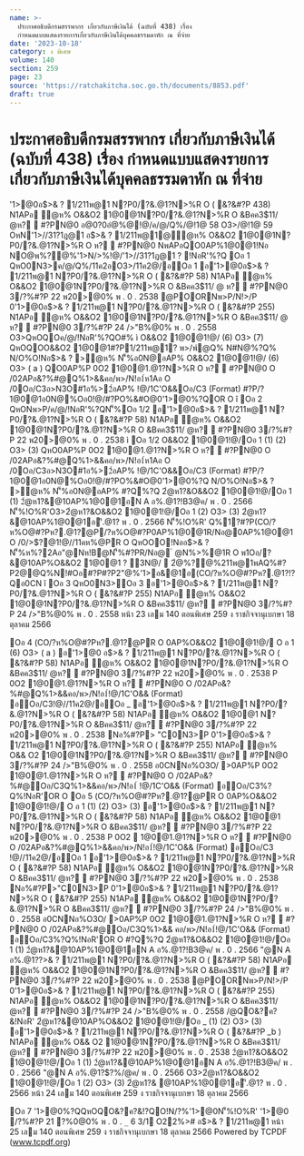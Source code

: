 ```yaml
---
name: >-
  ประกาศอธิบดีกรมสรรพากร เกี่ยวกับภาษีเงินได้ (ฉบับที่ 438) เรื่อง
  กำหนดแบบแสดงรายการเกี่ยวกับภาษีเงินได้บุคคลธรรมดาหัก ณ ที่จ่าย
date: '2023-10-18'
category: ง พิเศษ
volume: 140
section: 259
page: 23
source: 'https://ratchakitcha.soc.go.th/documents/8853.pdf'
draft: true
---
```


# ประกาศอธิบดีกรมสรรพากร เกี่ยวกับภาษีเงินได้ (ฉบับที่ 438) เรื่อง กำหนดแบบแสดงรายการเกี่ยวกับภาษีเงินได้บุคคลธรรมดาหัก ณ ที่จ่าย

'1>@0อ$>& ? 1/211พ@1 N?P0/?&.@1?N>%R O ( &?&#?P 438) N1APอ ํ@ห% O&&O2 1@0@1N?P0/?&.@1?N>%R O &Bคค3$11/ @ห?  #?PN@0 อ@0?0อํ@%@!@/ค/@/Q%/@!1@ 58 O3>/@!1@ 59 OหN'1>//31?1ฎ@1 อ$>& ? 1/211พ@1@ํ@ห% O&&O2 1@0@1N?P0/?&.@1?N>%R O ห?  #?PN@0 NพAPอQO0AP%1@0@1!Nอ NO@พ%?@%'1>N/>%!@/'1>//31?1ฎ@1 ? !NอR'%?Q Oอ 1 QหO0N3>ค/@/Q%/11ค2อO3>/11ค2@/อOอ 1 อ'1>@0อ$>& ? 1/211พ@1 N?P0/?&.@1?N>%R O ( &?&#?P 58) N1APอ ํ@ห% O&&O2 1@0@1N?P0/?&.@1?N>%R O &Bคค3$11/ @ ห?  #?PN@0 3/?%#?P 22 พ20>@0% พ . 0 . 2538 @POORNพ>P/N!>/P 0'1>@0อ$>& ? 1/211พ@1 N?P0/?&.@1?N>%R O ( &?&#?P 255) N1APอ ํ@ห% O&&O2 1@0@1N?P0/?&.@1?N>%R O &Bคค3$11/ @ ห?  #?PN@0 3/?%#?P 24 />"B%@0% พ . 0 . 2558 O3>QหOQOค/@/!NอR'%?QO#% ì O&&O2 1@0@1!@/ (6) O3> (7) QหOQOO&&O2 1@0@1#?P1/211พ@1? พ>/พ์@Q% N#N@%?Q% N/O%O!Nอ$>& ? >ํ@ห% N'็%อ0N@อAP% O&&O2 1@0@1!@/ (6) O3> ( a ) QO0AP%P 0O2 1@0@1.@1?N>%R O ห?  #?PN@0 O /02APอ&?%#@Q%1>&&คอ/พ>/N!อ1์ห1Aอ O /0Oอ/C3อ>N3O#1อ%>2์อAP% !@/1C'O&&Oอ/C3 (Format) #?P/?1@0@1อ0N@%Oอ0!@/#?PO%&#O@0'1>@0%?QOR O î Oอ 2 QหONพ>P/ค/@/!NอR'%?QN'็%Oอ 1/2 อ'1>@0อ$>& ? 1/211พ@1 N?P0/?&.@1?N>%R O ( &?&#?P 58) N1APอ ํ@ห% O&&O2 1@0@1N?P0/?&.@1?N>%R O &Bคค3$11/ @ห?  #?PN@0 3/?%#?P 22 พ20>@0% พ . 0 . 2538 ì Oอ 1/2 O&&O2 1@0@1!@/Oอ 1 (1) (2) O3> (3) QหO0AP%P 0O2 1@0@1.@1?N>%R O ห?  #?PN@0 O /02APอ&?%#@Q%1>&&คอ/พ>/N!อ1์ห1Aอ O /0Oอ/C3อ>N3O#1อ%>2์อAP% !@/1C'O&&Oอ/C3 (Format) #?P/?1@0@1อ0N@%Oอ0!@/#?PO%&#O@0'1>@0%?Q N/O%O!Nอ$>& ? >ํ@ห% N'็%อ0N@อAP% #?Q%?Q 2ํ@ห1?&O&&O2 1@0@1!@/Oอ 1 (1) 2ํ@ห1?&@10AP%1@0@1อN A อ%.@1?!B3@ค/ พ . 0 . 2566 N'็%!O%R'O3>2ํ@ห1?&O&&O2 1@0@1!@/Oอ 1 (2) O3> (3) 2ํ@ห1?&@10AP%1@0@1อ'ี.@1? พ . 0 . 2566 N'็%!O%R' Q%1?#?P(CO/?ห%O@#?Pห?.@1?@P/?ห%O@#?P0AP%1@0@1R/Nอ@0AP%1@0@1 O /0/>$?@1!@//11คห%@PR O QหOOO!Nออ$>& ? N'็%ห%?2Aอ"@Nห!Bํ@N'็%#?PR/Nอ@ ํ @N%>%@1R O พ1Oอ/?&@10AP%O&&O2 1@0@1 ? 3N@/  2ํ@%?@%211พ@1พAQ%#?P2@@Q%N!#Oอ#?P#?P2"@%'1>อ&@1อ(CO/?ห%O@#?Pห?.@1?!?Qอ0CN î Oอ 3 QหO0N3>Oอ 3 อ'1>@0อ$>& ? 1/211พ@1 N?P0/?&.@1?N>%R O ( &?&#?P 255) N1APอ ํ@ห% O&&O2 1@0@1N?P0/?&.@1?N>%R O &Bคค3$11/ @ห?  #?PN@0 3/?%#?P 24 />"B%@0% พ . 0 . 2558 หน้า 23 เลม 140 ตอนพิเศษ 259 ง ราชกิจจานุเบกษา 18 ตุลาคม 2566

Oอ 4 (CO/?ห%O@#?Pห?.@1?@PR O 0AP%O&&O2 1@0@1!@/ O อ 1 (6) O3> ( a ) อ'1>@0 อ$>& ? 1/211พ@1 N?P0/?&.@1?N>%R O ( &?&#?P 58) N1APอ ํ@ห% O&&O2 1@0@1N?P0/?&.@1?N>%R O &Bคค3$11/ @ห?  #?PN@0 3/?%#?P 22 พ20>@0% พ . 0 . 2538 P 0O2 1@0@1.@1?N>%R O ห?  #?PN@0 O /02APอ&?%#@Q%1>&&คอ/พ>/N!อ1์!@/1C'O&& (Format) อOอ/C3!@//11ค2@/อOอ _ อ'1>@0อ$>& ? 1/211พ@1 N?P0/?&.@1?N>%R O ( &?&#?P 58) N1APอ ํ@ห% O&&O2 1@0@1 N?P0/?&.@1?N>%R O &Bคค3$11/ @ห?  #?PN@0 3/?%#?P 22 พ20>@0% พ . 0 . 2538 Nอ%#?P> "C0N3>P 0'1>@0อ$>& ? 1/211พ@1 N?P0/?&.@1?N>%R O ( &?&#?P 255) N1APอ ํ@ห% O&& O2 1@0@1N?P0/?&.@1?N>%R O &Bคค3$11/ @ห?  #?PN@0 3/?%#?P 24 />"B%@0% พ . 0 . 2558 อ0CNNอ%O3O/ >0AP%P 0O2 1@0@1.@1?N>%R O ห?  #?PN@0 O /02APอ&?%#@Oอ/C3Q%1>&&คอ/พ>/N!อ1์ !@/1C'O&& (Format) อOอ/C3%?Q%!NอR'OR O Oอ 5 (CO/?ห%O@#?Pห?.@1?@PR O 0AP%O&&O2 1@0@1!@/ O อ 1 (1) (2) O3> (3) อ'1>@0อ$>& ? 1/211พ@1 N?P0/?&.@1?N>%R O ( &?&#?P 58) N1APอ ํ@ห% O&&O2 1@0@1 N?P0/?&.@1?N>%R O &Bคค3$11/ @ห?  #?PN@0 3/?%#?P 22 พ20>@0% พ . 0 . 2538 P 0O2  1@0@1.@1?N>%R O ห?  #?PN@0 O /02APอ&?%#@Q%1>&&คอ/พ>/N!อ1์!@/1C'O&& (Format) อOอ/C3 !@//11ค2@/อOอ 1 อ'1>@0อ$>& ? 1/211พ@1 N?P0/?&.@1?N>%R O ( &?&#?P 58) N1APอ ํ@ห% O&&O2 1@0@1N?P0/?&.@1?N>%R O &Bคค3$11/ @ห?  #?PN@0 3/?%#?P 22 พ20>@0% พ . 0 . 2538 Nอ%#?P>"C0N3>P 0'1>@0อ$>& ? 1/211พ@1 N?P0/?&.@1?N>%R O ( &?&#?P 255) N1APอ ํ@ห% O&&O2 1@0@1N?P0/?&.@1?N>%R O &Bคค3$11/ @ห?  #?PN@0 3/?%#?P 24 />"B%@0% พ . 0 . 2558 อ0CNNอ%O3O/ >0AP%P 0O2 1@0@1.@1?N>%R O ห?  #?PN@0 O /02APอ&?%#@Oอ/C3Q%1>&& คอ/พ>/N!อ1์!@/1C'O&& (Format) อOอ/C3%?Q%!NอR'OR O #?Q%?Q 2ํ@ห1?&O&&O2 1@0@1!@/Oอ 1 (1) 2ํ@ห1?&@10AP%1@0@1อN A อ%.@1?!B3@ค/ พ . 0 . 2566 "@N A อ%.@1?$?%/@ค/ พ . 0 . 2566 O3> 2ํ@ห1?&O&&O2 1@0@1!@/Oอ 1 (2) O3> (3) 2ํ@ห1?&@10AP%1@0@1อ'ี.@1? พ . 0 . 2566 Oอ 6 QหO%ํ@ค/@/Q%/11ค2ออOอ 1 อ'1>@0อ$>& ? 1/211พ@1 N?P0/?&.@1?N>%R O ( &?&#?P 58) N1APอ ํ@ห% O&&O2 1@0@1N?P0/?&.@1?N>%R O &Bคค3$11/ @ห?  #?PN@0 3/?%#?P 22 พ20>@0% พ . 0 . 2538 @POORNพ>P/N!>/P 0'1>@0อ$>& ? 1/211พ@1 N?P0/?&.@1?N>%R O ( &?&#?P 255) N1APอ ํ@ห% O&&O2 1@0@1N?P0/?&.@1?N>%R O &Bคค3$11/ @ห?  #?PN@0 3/?%#?P 24 />"B%@0% พ . 0 . 2558 /@QO&?ค?&!NอR' 2ํ@ห1?&@10AP%O&&O2 1@0@1!@/Oอ _ (1) (2) O3> (3) อ'1>@0อ$>& ? 1/211พ@1 N?P0/?&.@1?N>%R O ( &?&#?P _b ) N1APอ ํ@ห% O&& O2 1@0@1N?P0/?&.@1?N>%R O &Bคค3$11/ @ห?  #?PN@0 3/?%#?P 22 พ20>@0% พ . 0 . 2538 2ํ@ห1?&O&&O2 1@0@1!@/Oอ 1 (1) 2ํ@ห1?&@10AP%1@0@1อN A อ%.@1?!B3@ค/ พ . 0 . 2566 "@N A อ%.@1?$?%/@ค/ พ . 0 . 2566 O3>2ํ@ห1?&O&&O2 1@0@1!@/Oอ 1 (2) O3> (3) 2ํ@ห1?& @10AP%1@0@1อ'ี.@1? พ . 0 . 2566 หน้า 24 เลม 140 ตอนพิเศษ 259 ง ราชกิจจานุเบกษา 18 ตุลาคม 2566

Oอ 7 '1>@0%?QQหOQO&?ค?&!?QO!N/?%'1>@0N'็%!O%R' '1>@0  /?%#?P 21 ?%0@0% พ . 0 . `_` 6 3/1 O22%># อ$>& ? 1/211พ@1 หน้า 25 เลม 140 ตอนพิเศษ 259 ง ราชกิจจานุเบกษา 18 ตุลาคม 2566 Powered by TCPDF (www.tcpdf.org)

